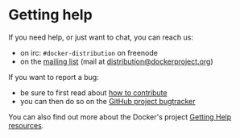<!--[metadata]>
+++
title = "Getting help"
description = "Getting help with the Registry"
keywords = ["registry, on-prem, images, tags, repository, distribution, help, 101, TL;DR"]
[menu.main]
parent="smn_registry"
weight=9
+++
<![end-metadata]-->

# Getting help

If you need help, or just want to chat, you can reach us:

- on irc: `#docker-distribution` on freenode
- on the [mailing list](https://groups.google.com/a/dockerproject.org/forum/#!forum/distribution) (mail at <distribution@dockerproject.org>)

If you want to report a bug:

- be sure to first read about [how to contribute](https://github.com/docker/distribution/blob/master/CONTRIBUTING.md)
- you can then do so on the [GitHub project bugtracker](https://github.com/docker/distribution/issues)

You can also find out more about the Docker's project [Getting Help resources](https://docs.docker.com/opensource/get-help/).
